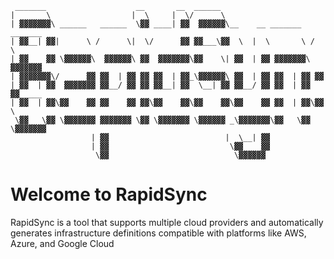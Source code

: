 ```
 _______                    __       __  ______                             
|       \                  |  \     |  \/      \                            
| ▓▓▓▓▓▓▓\ ______   ______  \▓▓ ____| ▓▓  ▓▓▓▓▓▓\__    __ _______   _______ 
| ▓▓__| ▓▓|      \ /      \|  \/      ▓▓ ▓▓___\▓▓  \  |  \       \ /       \
| ▓▓    ▓▓ \▓▓▓▓▓▓\  ▓▓▓▓▓▓\ ▓▓  ▓▓▓▓▓▓▓\▓▓    \| ▓▓  | ▓▓ ▓▓▓▓▓▓▓\  ▓▓▓▓▓▓▓
| ▓▓▓▓▓▓▓\/      ▓▓ ▓▓  | ▓▓ ▓▓ ▓▓  | ▓▓_\▓▓▓▓▓▓\ ▓▓  | ▓▓ ▓▓  | ▓▓ ▓▓      
| ▓▓  | ▓▓  ▓▓▓▓▓▓▓ ▓▓__/ ▓▓ ▓▓ ▓▓__| ▓▓  \__| ▓▓ ▓▓__/ ▓▓ ▓▓  | ▓▓ ▓▓_____ 
| ▓▓  | ▓▓\▓▓    ▓▓ ▓▓    ▓▓ ▓▓\▓▓    ▓▓\▓▓    ▓▓\▓▓    ▓▓ ▓▓  | ▓▓\▓▓     \
 \▓▓   \▓▓ \▓▓▓▓▓▓▓ ▓▓▓▓▓▓▓ \▓▓ \▓▓▓▓▓▓▓ \▓▓▓▓▓▓ _\▓▓▓▓▓▓▓\▓▓   \▓▓ \▓▓▓▓▓▓▓
                  | ▓▓                          |  \__| ▓▓                  
                  | ▓▓                           \▓▓    ▓▓                  
                   \▓▓                            \▓▓▓▓▓▓                   
```


<h1>Welcome to RapidSync</h1> 
RapidSync is a tool that supports multiple cloud providers and automatically generates infrastructure definitions compatible with platforms like AWS, Azure, and Google Cloud
